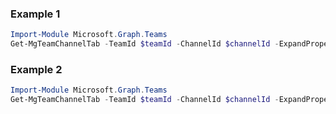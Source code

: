 ### Example 1
``` powershell
Import-Module Microsoft.Graph.Teams
Get-MgTeamChannelTab -TeamId $teamId -ChannelId $channelId -ExpandProperty "teamsApp" 
```
### Example 2
``` powershell
Import-Module Microsoft.Graph.Teams
Get-MgTeamChannelTab -TeamId $teamId -ChannelId $channelId -ExpandProperty "teamsApp" -Filter "teamsApp/id eq 'com.microsoft.teamspace.tab.planner'" 
```
